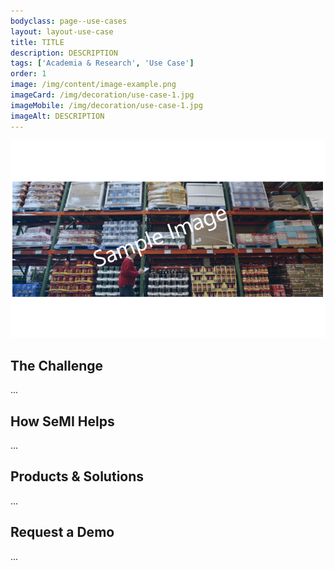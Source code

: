 ```yaml
---
bodyclass: page--use-cases
layout: layout-use-case
title: TITLE
description: DESCRIPTION
tags: ['Academia & Research', 'Use Case']
order: 1
image: /img/content/image-example.png
imageCard: /img/decoration/use-case-1.jpg
imageMobile: /img/decoration/use-case-1.jpg 
imageAlt: DESCRIPTION
---
```

![DESCRIPTION](/img/sample-usecase.png)

## The Challenge

...

## How SeMI Helps

...

## Products & Solutions

...

## Request a Demo

...